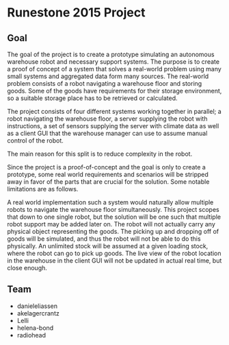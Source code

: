 # Runestone 2015 Project

## Goal

The goal of the project is to create a prototype simulating an autonomous warehouse robot and necessary support systems. The purpose is to create a proof of concept of a system that solves a real-world problem using many small systems and aggregated data form many sources. The real-world problem consists of a robot navigating a warehouse floor and storing goods. Some of the goods have requirements for their storage environment, so a suitable storage place has to be retrieved or calculated.

The project consists of four different systems working together in parallel; a robot navigating the warehouse floor, a server supplying the robot with instructions, a set of sensors supplying the server with climate data as well as a client GUI that the warehouse manager can use to assume manual control of the robot.

The main reason for this split is to reduce complexity in the robot.

Since the project is a proof-of-concept and the goal is only to create a prototype, some real world requirements and scenarios will be stripped away in favor of the parts that are crucial for the solution. Some notable limitations are as follows.

A real world implementation such a system would naturally allow multiple robots to navigate the warehouse floor simultaneously. This project scopes that down to one single robot, but the solution will be one such that multiple robot support may be added later on.
The robot will not actually carry any physical object representing the goods. The picking up and dropping off of goods will be simulated, and thus the robot will not be able to do this physically.
An unlimited stock will be assumed at a given loading stock, where the robot can go to pick up goods.
The live view of the robot location in the warehouse in the client GUI will not be updated in actual real time, but close enough.

## Team

- danieleliassen
- akelagercrantz
- Lelli
- helena-bond
- radiohead

